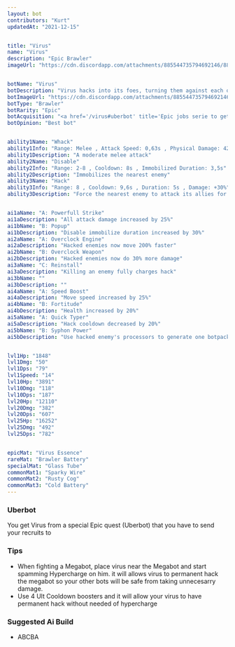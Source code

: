 ```yaml
---
layout: bot
contributors: "Kurt"
updatedAt: "2021-12-15"


title: "Virus"
name: "Virus"
description: "Epic Brawler"
imageUrl: "https://cdn.discordapp.com/attachments/885544735794692146/885549560108306464/virus.png"


botName: "Virus"
botDescription: "Virus hacks into its foes, turning them against each other"
botImageUrl: "https://cdn.discordapp.com/attachments/885544735794692146/885549560108306464/virus.png"
botType: "Brawler"
botRarity: "Epic"
botAcquisition: "<a href='/virus#uberbot' title='Epic jobs serie to get Virus'>Uberbot</a>"
botOpinion: "Best bot"


ability1Name: "Whack"
ability1Info: "Range: Melee , Attack Speed: 0,63s , Physical Damage: 420"
ability1Description: "A moderate melee attack"
ability2Name: "Disable"
ability2Info: "Range: 2-8 , Cooldown: 8s , Immobilized Duration: 3,5s"
ability2Description: "Immobilizes the nearest enemy"
ability3Name: "Hack"
ability3Info: "Range: 8 , Cooldown: 9,6s , Duration: 5s , Damage: +30%"
ability3Description: "Force the nearest enemy to attack its allies for a few seconds"


ai1aName: "A: Powerfull Strike"
ai1aDescription: "All attack damage increased by 25%"
ai1bName: "B: Popup"
ai1bDescription: "Disable immobilize duration increased by 30%"
ai2aName: "A: Overclock Engine"
ai2aDescription: "Hacked enemies now move 200% faster"
ai2bName: "B: Overclock Weapon"
ai2bDescription: "Hacked enemies now do 30% more damage"
ai3aName: "C: Reinstall"
ai3aDescription: "Killing an enemy fully charges hack"
ai3bName: ""
ai3bDescription: ""
ai4aName: "A: Speed Boost"
ai4aDescription: "Move speed increased by 25%"
ai4bName: "B: Fortitude"
ai4bDescription: "Health increased by 20%"
ai5aName: "A: Quick Typer"
ai5aDescription: "Hack cooldown decreased by 20%"
ai5bName: "B: Syphon Power"
ai5bDescription: "Use hacked enemy's processors to generate one botpack power"


lvl1Hp: "1848"
lvl1Dmg: "50"
lvl1Dps: "79"
lvl1Speed: "14"
lvl10Hp: "3891"
lvl10Dmg: "118"
lvl10Dps: "187"
lvl20Hp: "12110"
lvl20Dmg: "382"
lvl20Dps: "607"
lvl25Hp: "16252"
lvl25Dmg: "492"
lvl25Dps: "782"


epicMat: "Virus Essence"
rareMat: "Brawler Battery"
specialMat: "Glass Tube"
commonMat1: "Sparky Wire"
commonMat2: "Rusty Cog"
commonMat3: "Cold Battery"
---
```


### Uberbot

You get Virus from a special Epic quest (Uberbot) that you have to send your recruits to

### Tips
- When fighting a Megabot, place virus near the Megabot and start spamming Hypercharge on him. it will allows virus to permanent hack the megabot so your other bots will be safe from taking unnecesarry damage.
- Use 4 Ult Cooldown boosters and it will allow your virus to have permanent hack without needed of hypercharge

### Suggested Ai Build
- ABCBA
